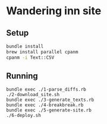 # Wandering inn site


## Setup
```sh
bundle install
brew install parallel cpanm
cpanm -i Text::CSV
```

## Running

```
bundle exec ./1-parse_diffs.rb
./2-download_site.sh
bundle exec ./3-generate_texts.rb
bundle exec ./4-breakbreak.rb
bundle exec ./5-generate-site.rb
./6-deploy.sh
```
